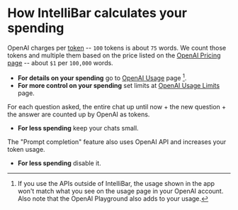 # How IntelliBar calculates your spending

OpenAI charges per [token](https://platform.openai.com/docs/introduction/tokens) -- `100` tokens is about `75` words. We count those tokens and multiple them based on the price listed on the [OpenAI Pricing page](https://openai.com/pricing) -- about `$1` per `100,000` words.

- **For details on your spending** go to [OpenAI Usage](https://platform.openai.com/account/usage) page [^1].
- **For more control on your spending** set limits at [OpenAI Usage Limits](https://platform.openai.com/account/billing/limits) page.

For each question asked, the entire chat up until now + the new question + the answer are counted up by OpenAI as tokens.
- **For less spending** keep your chats small.

The "Prompt completion" feature also uses OpenAI API and increases your token usage.
- **For less spending** disable it.

[^1]: If you use the APIs outside of IntelliBar, the usage shown in the app won't match what you see on the usage page in your OpenAI account. Also note that the OpenAI Playground also adds to your usage.
